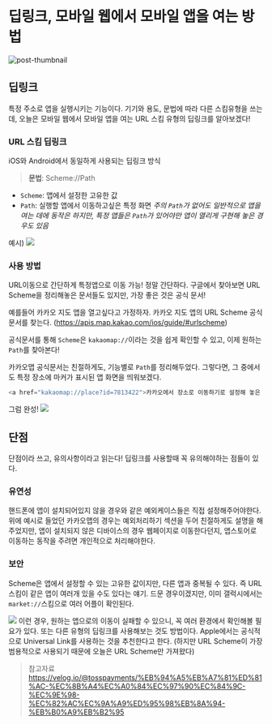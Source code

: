 # 딥링크, 모바일 웹에서 모바일 앱을 여는 방법

![post-thumbnail](https://velog.velcdn.com/images/yjohbjects/post/90c5b8b0-f19c-4f00-b275-febd683b69d7/image.png)

## 딥링크
특정 주소로 앱을 실행시키는 기능이다.
기기와 용도, 문법에 따라 다른 스킴유형을 쓰는데, 오늘은 모바일 웹에서 모바일 앱을 여는 URL 스킴 유형의 딥링크를 알아보겠다!

### URL 스킴 딥링크
iOS와 Android에서 동일하게 사용되는 딥링크 방식
> **문법**: Scheme://Path

- `Scheme`: 앱에서 설정한 고유한 값
- `Path`: 실행할 앱에서 이동하고싶은 특정 화면
_주의 `Path`가 없어도 일반적으로 앱을 여는 데에 동작은 하지만, 특정 앱들은 `Path`가 있어야만 앱이 열리게 구현해 놓은 경우도 있음_

예시)
![](https://velog.velcdn.com/images/yjohbjects/post/45f98dac-141b-43a7-80ed-f6b47334c136/image.png)


### 사용 방법
URL이동으로 간단하게 특정앱으로 이동 가능! 정말 간단하다.
구글에서 찾아보면 URL Scheme을 정리해놓은 문서들도 있지만, 가장 좋은 것은 공식 문서!

예를들어 카카오 지도 앱을 열고싶다고 가정하자.
카카오 지도 앱의 URL Scheme 공식문서를 찾는다.
(https://apis.map.kakao.com/ios/guide/#urlscheme)

공식문서를 통해 `Scheme`은 `kakaomap://`이라는 것을 쉽게 확인할 수 있고,
이제 원하는 `Path`를 찾아본다!

카카오맵 공식문서는 친절하게도, 기능별로 `Path`를 정리해두었다.
그렇다면, 그 중에서도 특정 장소에 마커가 표시된 앱 화면을 띄워보겠다.

```typescript
<a href="kakaomap://place?id=7813422">카카오에서 장소로 이동하기로 설정해 놓은 장소</a>
```

그럼 완성!
![](https://velog.velcdn.com/images/yjohbjects/post/6b66eb34-4cdc-4cba-b28a-43fd599c88a8/image.gif)


## 단점
단점이라 쓰고, 유의사항이라고 읽는다!
딥링크를 사용할때 꼭 유의해야하는 점들이 있다.

### 유연성
핸드폰에 앱이 설치되어있지 않을 경우와 같은 예외케이스들은 직접 설정해주어야한다.
위에 예시로 들었던 카카오맵의 경우는 예외처리하기 섹션을 두어 친절하게도 설명을 해주었지만, 
앱이 설치되지 않은 디바이스의 경우 웹페이지로 이동한다던지, 앱스토어로 이동하는 동작을 주려면 개인적으로 처리해야한다.

### 보안
Scheme은 앱에서 설정할 수 있는 고유한 값이지만, 다른 앱과 중복될 수 있다.
즉 URL 스킴이 같은 앱이 여러개 있을 수도 있다는 얘기. 드문 경우이겠지만, 이미 갤럭시에서는 `market://`스킴으로 여러 어플이 확인된다.

![](https://velog.velcdn.com/images/yjohbjects/post/3170ae45-778e-40c2-b55b-c8acf55f7409/image.png)
이런 경우, 원하는 앱으로의 이동이 실패할 수 있으니, 꼭 여러 환경에서 확인해볼 필요가 있다.
또는 다른 유형의 딥링크를 사용해보는 것도 방법이다. Apple에서는 공식적으로 Universal Link를 사용하는 것을 추천한다고 한다. (하지만 URL Scheme이 가장 범용적으로 사용되기 때문에 오늘은 URL Scheme만 가져왔다)

> 참고자료
> https://velog.io/@tosspayments/%EB%94%A5%EB%A7%81%ED%81%AC-%EC%8B%A4%EC%A0%84%EC%97%90%EC%84%9C-%EC%9E%98-%EC%82%AC%EC%9A%A9%ED%95%98%EB%8A%94-%EB%B0%A9%EB%B2%95